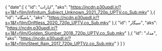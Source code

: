 {
"date":[ { "id": "اپارات", "aks": "https://ncdn.p30updl.ir/?s=1&f=film/Infinitum_Subject_Unknown_2021_720p_UPTV.co_Sub.mkv" },{ "id": "باشگاه", "aks": "https://ncdn.p30updl.ir/?s=1&f=film/Driftless_2020_720p_UPTV.co_Sub.mkv" },{ "id": "سیگار", "aks": "https://ncdn.p30updl.ir/?s=1&f=film/Golden_Slumber_2018_720p_UPTV.co_Sub.mkv" },{ "id": "مداد", "aks": "https://ncdn.p30updl.ir/?s=1&f=film/Steel_Rain_2017_720p_UPTVz.co_Sub.mkv" } ]
}
